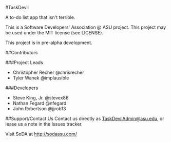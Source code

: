 #TaskDevil

A to-do list app that isn't terrible.

This is a Software Developers' Association @ ASU project. This project may be used under the MIT license (see LICENSE).

This project is in pre-alpha development.

##Contributors

###Project Leads
* Christopher Recher @chrisrecher
* Tyler Wanek @implausible

###Developers
* Steve King, Jr. @stevex86
* Nathan Fegard @nfegard
* John Robertson @jjrob13

##Support/Contact Us
Contact us directly as TaskDevilAdmin@asu.edu, or lease us a note in the Issues tracker.

Visit SoDA at http://sodaasu.com/
